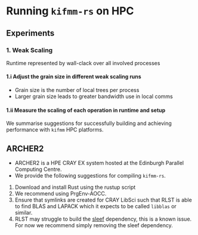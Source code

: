 # Running `kifmm-rs` on HPC


## Experiments

### 1. Weak Scaling

Runtime represented by wall-clack over all involved processes

#### 1.i Adjust the grain size in different weak scaling runs

- Grain size is the number of local trees per process
- Larger grain size leads to greater bandwidth use in local comms


#### 1.ii Measure the scaling of each operation in runtime and setup




We summarise suggestions for successfully building and achieving performance with `kifmm` HPC platforms.

## ARCHER2

- ARCHER2 is a HPE CRAY EX system hosted at the Edinburgh Parallel Computing Centre.
- We provide the following suggestions for compiling `kifmm-rs`.

1. Download and install Rust using the rustup script
2. We recommend using PrgEnv-AOCC.
3. Ensure that symlinks are created for CRAY LibSci such that RLST is able to find BLAS and LAPACK which it expects to be called `libblas` or similar.
4. RLST may struggle to build the [sleef](https://github.com/shibatch/sleef) dependency, this is a known issue. For now we recommend simply removing the sleef dependency.



